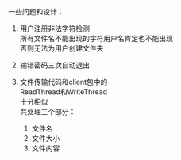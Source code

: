一些问题和设计：
1. 用户注册非法字符检测  
所有文件名不能出现的字符用户名肯定也不能出现  
否则无法为用户创建文件夹   
  
2. 输错密码三次自动退出  

3. 文件传输代码和client包中的  
ReadThread和WriteThread  
十分相似  
共处理三个部分：  
    1. 文件名
    2. 文件大小  
    3. 文件内容  